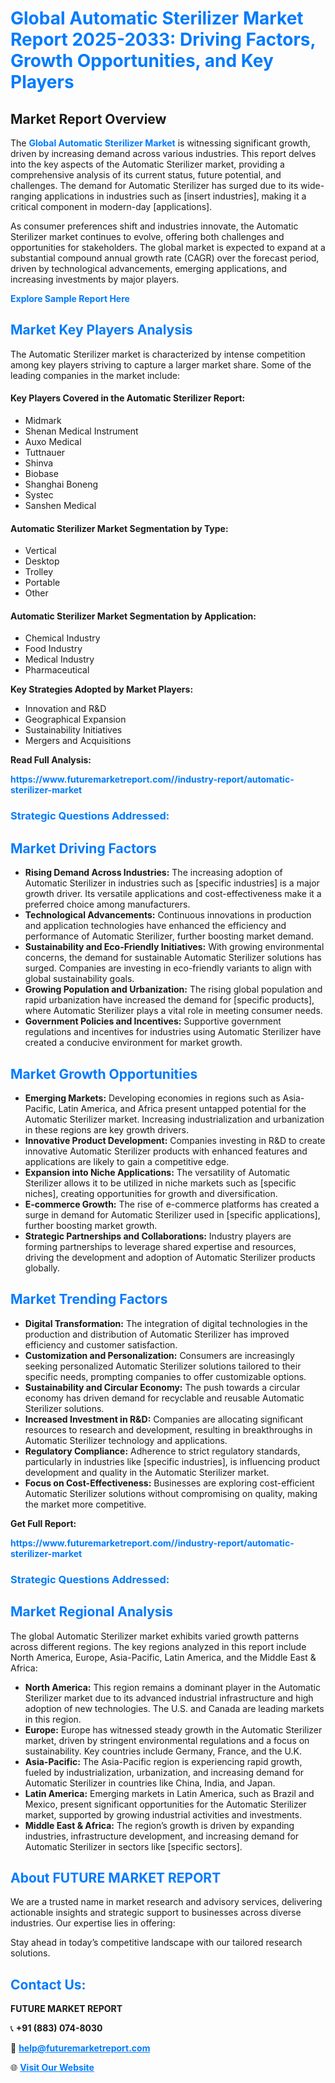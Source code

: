 <h1 style="color: #007BFF;">Global Automatic Sterilizer Market Report 2025-2033: Driving Factors, Growth Opportunities, and Key Players</h1>

<section id="overview">
<h2>Market Report Overview</h2>
<p>The <a href="https://www.futuremarketreport.com//industry-report/automatic-sterilizer-market" style="color: #007BFF; text-decoration: none;"><strong>Global Automatic Sterilizer Market</strong></a> is witnessing significant growth, driven by increasing demand across various industries. This report delves into the key aspects of the Automatic Sterilizer market, providing a comprehensive analysis of its current status, future potential, and challenges. The demand for Automatic Sterilizer has surged due to its wide-ranging applications in industries such as [insert industries], making it a critical component in modern-day [applications].</p>
<p>As consumer preferences shift and industries innovate, the Automatic Sterilizer market continues to evolve, offering both challenges and opportunities for stakeholders. The global market is expected to expand at a substantial compound annual growth rate (CAGR) over the forecast period, driven by technological advancements, emerging applications, and increasing investments by major players.</p>
</section>

<section id="overview">
<p><a href="https://www.futuremarketreport.com//request-sample/reportId=78746" style="color: #007BFF; text-decoration: none;"><strong>Explore Sample Report Here</strong></a></p>
</section>

<section id="key-players">
<h2 style="color: #007BFF;">Market Key Players Analysis</h2>
<p>The Automatic Sterilizer market is characterized by intense competition among key players striving to capture a larger market share. Some of the leading companies in the market include:</p>
<h4>Key Players Covered in the Automatic Sterilizer Report:</h4>
<ul><li>Midmark</li><li>Shenan Medical Instrument</li><li>Auxo Medical</li><li>Tuttnauer</li><li>Shinva</li><li>Biobase</li><li>Shanghai Boneng</li><li>Systec</li><li>Sanshen Medical</li></ul>
<h4>Automatic Sterilizer Market Segmentation by Type:</h4>
<ul><li>Vertical</li><li>Desktop</li><li>Trolley</li><li>Portable</li><li>Other</li></ul>

<h4>Automatic Sterilizer Market Segmentation by Application:</h4>
<ul><li>Chemical Industry</li><li>Food Industry</li><li>Medical Industry</li><li>Pharmaceutical</li></ul>
<p><strong>Key Strategies Adopted by Market Players:</strong></p>
<ul>
<li>Innovation and R&D</li>
<li>Geographical Expansion</li>
<li>Sustainability Initiatives</li>
<li>Mergers and Acquisitions</li>
</ul>
</section>

<section>
<p><strong>Read Full Analysis: </strong></p><a href="https://www.futuremarketreport.com//industry-report/automatic-sterilizer-market" style="color: #007BFF; text-decoration: none;"><strong>https://www.futuremarketreport.com//industry-report/automatic-sterilizer-market</strong></a>
<h3 style="color: #007BFF;">Strategic Questions Addressed:</h3>
</section>

<section id="driving-factors">
<h2 style="color: #007BFF;">Market Driving Factors</h2>
<ul>
<li><strong>Rising Demand Across Industries:</strong> The increasing adoption of Automatic Sterilizer in industries such as [specific industries] is a major growth driver. Its versatile applications and cost-effectiveness make it a preferred choice among manufacturers.</li>
<li><strong>Technological Advancements:</strong> Continuous innovations in production and application technologies have enhanced the efficiency and performance of Automatic Sterilizer, further boosting market demand.</li>
<li><strong>Sustainability and Eco-Friendly Initiatives:</strong> With growing environmental concerns, the demand for sustainable Automatic Sterilizer solutions has surged. Companies are investing in eco-friendly variants to align with global sustainability goals.</li>
<li><strong>Growing Population and Urbanization:</strong> The rising global population and rapid urbanization have increased the demand for [specific products], where Automatic Sterilizer plays a vital role in meeting consumer needs.</li>
<li><strong>Government Policies and Incentives:</strong> Supportive government regulations and incentives for industries using Automatic Sterilizer have created a conducive environment for market growth.</li>
</ul>
</section>

<section id="growth-opportunities">
<h2 style="color: #007BFF;">Market Growth Opportunities</h2>
<ul>
<li><strong>Emerging Markets:</strong> Developing economies in regions such as Asia-Pacific, Latin America, and Africa present untapped potential for the Automatic Sterilizer market. Increasing industrialization and urbanization in these regions are key growth drivers.</li>
<li><strong>Innovative Product Development:</strong> Companies investing in R&D to create innovative Automatic Sterilizer products with enhanced features and applications are likely to gain a competitive edge.</li>
<li><strong>Expansion into Niche Applications:</strong> The versatility of Automatic Sterilizer allows it to be utilized in niche markets such as [specific niches], creating opportunities for growth and diversification.</li>
<li><strong>E-commerce Growth:</strong> The rise of e-commerce platforms has created a surge in demand for Automatic Sterilizer used in [specific applications], further boosting market growth.</li>
<li><strong>Strategic Partnerships and Collaborations:</strong> Industry players are forming partnerships to leverage shared expertise and resources, driving the development and adoption of Automatic Sterilizer products globally.</li>
</ul>
</section>

<section id="trending-factors">
<h2 style="color: #007BFF;">Market Trending Factors</h2>
<ul>
<li><strong>Digital Transformation:</strong> The integration of digital technologies in the production and distribution of Automatic Sterilizer has improved efficiency and customer satisfaction.</li>
<li><strong>Customization and Personalization:</strong> Consumers are increasingly seeking personalized Automatic Sterilizer solutions tailored to their specific needs, prompting companies to offer customizable options.</li>
<li><strong>Sustainability and Circular Economy:</strong> The push towards a circular economy has driven demand for recyclable and reusable Automatic Sterilizer solutions.</li>
<li><strong>Increased Investment in R&D:</strong> Companies are allocating significant resources to research and development, resulting in breakthroughs in Automatic Sterilizer technology and applications.</li>
<li><strong>Regulatory Compliance:</strong> Adherence to strict regulatory standards, particularly in industries like [specific industries], is influencing product development and quality in the Automatic Sterilizer market.</li>
<li><strong>Focus on Cost-Effectiveness:</strong> Businesses are exploring cost-efficient Automatic Sterilizer solutions without compromising on quality, making the market more competitive.</li>
</ul>
</section>

<section>
<p><strong>Get Full Report: </strong></p><a href="https://www.futuremarketreport.com//industry-report/automatic-sterilizer-market" style="color: #007BFF; text-decoration: none;"><strong>https://www.futuremarketreport.com//industry-report/automatic-sterilizer-market</strong></a>
<h3 style="color: #007BFF;">Strategic Questions Addressed:</h3>
</section>


<section id="regional-analysis">
<h2 style="color: #007BFF;">Market Regional Analysis</h2>
<p>The global Automatic Sterilizer market exhibits varied growth patterns across different regions. The key regions analyzed in this report include North America, Europe, Asia-Pacific, Latin America, and the Middle East & Africa:</p>
<ul>
<li><strong>North America:</strong> This region remains a dominant player in the Automatic Sterilizer market due to its advanced industrial infrastructure and high adoption of new technologies. The U.S. and Canada are leading markets in this region.</li>
<li><strong>Europe:</strong> Europe has witnessed steady growth in the Automatic Sterilizer market, driven by stringent environmental regulations and a focus on sustainability. Key countries include Germany, France, and the U.K.</li>
<li><strong>Asia-Pacific:</strong> The Asia-Pacific region is experiencing rapid growth, fueled by industrialization, urbanization, and increasing demand for Automatic Sterilizer in countries like China, India, and Japan.</li>
<li><strong>Latin America:</strong> Emerging markets in Latin America, such as Brazil and Mexico, present significant opportunities for the Automatic Sterilizer market, supported by growing industrial activities and investments.</li>
<li><strong>Middle East & Africa:</strong> The region’s growth is driven by expanding industries, infrastructure development, and increasing demand for Automatic Sterilizer in sectors like [specific sectors].</li>
</ul>
</section>

<footer>
<h2 style="color: #007BFF;">About FUTURE MARKET REPORT</h2>
<p>We are a trusted name in market research and advisory services, delivering actionable insights and strategic support to businesses across diverse industries. Our expertise lies in offering:</p>

<p>Stay ahead in today’s competitive landscape with our tailored research solutions.</p>

<h2 style="color: #007BFF;">Contact Us:</h2>
<p><strong>FUTURE MARKET REPORT</strong></p>
<p>📞 <strong>+91 (883) 074-8030</strong></p>
<p>📧 <strong><a href="mailto:help@futuremarketreport.com" style="color: #007BFF;">help@futuremarketreport.com</a></strong></p>
<p>🌐 <strong><a href="https://www.futuremarketreport.com/" style="color: #007BFF;">Visit Our Website</a></strong></p>
</footer>